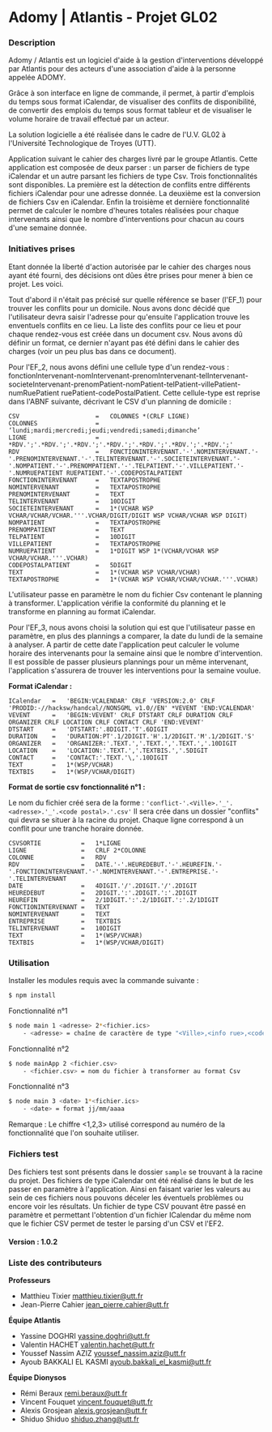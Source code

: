Adomy | Atlantis - Projet GL02
==============

### Description

Adomy / Atlantis est un logiciel d'aide à la gestion d'interventions développé par Atlantis pour des acteurs d'une association d'aide à la personne appelée ADOMY.

Grâce à son interface en ligne de commande, il permet, à partir d'emplois du temps sous format iCalendar, de visualiser des conflits de disponibilité, de convertir des emplois du temps sous format tableur et de visualiser le volume horaire de travail effectué par un acteur.

La solution logicielle a été réalisée dans le cadre de l'U.V. GL02 à l'Université Technologique de Troyes (UTT).

Application suivant le cahier des charges livré par le groupe Atlantis.
Cette application est composée de deux parser : un parser de fichiers de type iCalendar et un autre parsant les fichiers de type Csv. Trois fonctionnalités sont disponibles. La première est la détection de conflits entre différents fichiers iCalendar pour une adresse donnée. La deuxième est la conversion de fichiers Csv en iCalendar. Enfin la troisième et dernière fonctionnalité permet de calculer le nombre d'heures totales réalisées pour chaque intervenants ainsi que le nombre d'interventions pour chacun au cours d'une semaine donnée.

### Initiatives prises

Etant donnée la liberté d'action autorisée par le cahier des charges nous ayant été fourni, des décisions ont dûes être prises pour mener à bien ce projet. Les voici.

Tout d'abord il n'était pas précisé sur quelle référence se baser (l'EF_1) pour trouver les conflits pour un domicile. Nous avons donc décidé que l'utilisateur devra saisir l'adresse pour qu'ensuite l'application trouve les enventuels conflits en ce lieu. La liste des conflits pour ce lieu et pour chaque rendez-vous est créée dans un document csv.  Nous avons dû définir un format, ce dernier n'ayant pas été défini dans le cahier des charges (voir un peu plus bas dans ce document).

Pour l'EF_2, nous avons défini une cellule type d'un rendez-vous :
fonctionIntervenant-nomIntervenant-prenomIntervenant-telIntervenant-societeIntervenant-prenomPatient-nomPatient-telPatient-villePatient-numRuePatient ruePatient-codePostalPatient.
Cette cellule-type est reprise dans l'ABNF suivante, décrivant le CSV d'un planning de domicile :

```
CSV                     =   COLONNES *(CRLF LIGNE)
COLONNES                =   ‘lundi;mardi;mercredi;jeudi;vendredi;samedi;dimanche’
LIGNE                   =   *RDV.';'.*RDV.';'.*RDV.';'.*RDV.';'.*RDV.';'.*RDV.';'.*RDV.';'
RDV                     =   FONCTIONINTERVENANT.'-'.NOMINTERVENANT.'-'.PRENOMINTERVENANT.'-'.TELINTERVENANT.'-'.SOCIETEINTERVENANT.'-'.NOMPATIENT.'-'.PRENOMPATIENT.'-'.TELPATIENT.'-'.VILLEPATIENT.'-'.NUMRUEPATIENT RUEPATIENT.'-'.CODEPOSTALPATIENT
FONCTIONINTERVENANT     =   TEXTAPOSTROPHE
NOMINTERVENANT          =   TEXTAPOSTROPHE
PRENOMINTERVENANT       =   TEXT
TELINTERVENANT          =   10DIGIT
SOCIETEINTERVENANT      =   1*(VCHAR WSP VCHAR/VCHAR/VCHAR.'''.VCHAR/DIGIT/DIGIT WSP VCHAR/VCHAR WSP DIGIT)
NOMPATIENT              =   TEXTAPOSTROPHE
PRENOMPATIENT           =   TEXT
TELPATIENT              =   10DIGIT
VILLEPATIENT            =   TEXTAPOSTROPHE
NUMRUEPATIENT           =   1*DIGIT WSP 1*(VCHAR/VCHAR WSP VCHAR/VCHAR.'''.VCHAR)
CODEPOSTALPATIENT       =   5DIGIT
TEXT                    =   1*(VCHAR WSP VCHAR/VCHAR)
TEXTAPOSTROPHE          =   1*(VCHAR WSP VCHAR/VCHAR/VCHAR.'''.VCHAR)
```

L'utilisateur passe en paramètre le nom du fichier Csv contenant le planning à transformer. L'application vérifie la conformité du planning et le transforme en planning au format iCalendar.

Pour l'EF_3, nous avons choisi la solution qui est que l'utilisateur passe en paramètre, en plus des plannings a comparer, la date du lundi de la semaine à analyser. A partir de cette date l'application peut calculer le volume horaire des intervenants pour la semaine ainsi que le nombre d'intervention. Il est possible de passer plusieurs plannings pour un même intervenant, l'application s'assurera de trouver les interventions pour la semaine voulue.

**Format iCalendar :**

```
ICalendar   =   'BEGIN:VCALENDAR' CRLF 'VERSION:2.0' CRLF 'PRODID:-//hacksw/handcal//NONSGML v1.0//EN' *VEVENT 'END:VCALENDAR'
VEVENT      =   'BEGIN:VEVENT' CRLF DTSTART CRLF DURATION CRLF ORGANIZER CRLF LOCATION CRLF CONTACT CRLF 'END:VEVENT'
DTSTART     =   'DTSTART:'.8DIGIT.'T'.6DIGIT
DURATION    =   'DURATION:PT'.1/2DIGIT.'H'.1/2DIGIT.'M'.1/2DIGIT.'S'
ORGANIZER   =   'ORGANIZER:'.TEXT.','.TEXT.','.TEXT.','.10DIGIT
LOCATION    =   'LOCATION:'.TEXT.','.TEXTBIS.','.5DIGIT
CONTACT     =   'CONTACT:'.TEXT.'\,'.10DIGIT
TEXT        =   1*(WSP/VCHAR)
TEXTBIS     =   1*(WSP/VCHAR/DIGIT)
```

**Format de sortie csv fonctionnalité n°1 :**

Le nom du fichier créé sera de la forme : `'conflict-'.<Ville>.'_'.<adresse>.'_'.<code postal>.'.csv'`
Il sera crée dans un dossier "conflits" qui devra se situer à la racine du projet.
Chaque ligne correspond à un conflit pour une tranche horaire donnée.

```
CSVSORTIE           =   1*LIGNE 
LIGNE               =   CRLF 2*COLONNE
COLONNE             =   RDV
RDV                 =   DATE.'-'.HEUREDEBUT.'-'.HEUREFIN.'-'.FONCTIONINTERVENANT.'-'.NOMINTERVENANT.'-'.ENTREPRISE.'-'.TELINTERVENANT
DATE                =   4DIGIT.'/'.2DIGIT.'/'.2DIGIT
HEUREDEBUT          =   2DIGIT.':'.2DIGIT.':'.2DIGIT
HEUREFIN            =   2/1DIGIT.':'.2/1DIGIT.':'.2/1DIGIT
FONCTIONINTERVENANT =   TEXT
NOMINTERVENANT      =   TEXT
ENTREPRISE          =   TEXTBIS
TELINTERVENANT      =   10DIGIT
TEXT                =   1*(WSP/VCHAR)
TEXTBIS             =   1*(WSP/VCHAR/DIGIT)
```

### Utilisation

Installer les modules requis avec la commande suivante :

```bash
$ npm install
```

Fonctionnalité n°1

```bash
$ node main 1 <adresse> 2*<fichier.ics>
    - <adresse> = chaîne de caractère de type "<Ville>,<info rue>,<code postal>"
```

Fonctionnalité n°2

```bash
$ node mainApp 2 <fichier.csv>
    - <fichier.csv> = nom du fichier à transformer au format Csv
```

Fonctionnalité n°3

```bash
$ node main 3 <date> 1*<fichier.ics>
    - <date> = format jj/mm/aaaa
```

Remarque : Le chiffre <1,2,3> utilisé correspond au numéro de la fonctionnalité que l'on souhaite utiliser.

### Fichiers test

Des fichiers test sont présents dans le dossier `sample` se trouvant à la racine du projet.
Des fichiers de type iCalendar ont été réalisé dans le but de les passer en paramètre à l'application. Ainsi en faisant varier les valeurs au sein de ces fichiers nous pouvons déceler les éventuels problèmes ou encore voir les résultats.
Un fichier de type CSV pouvant être passé en paramètre et permettant l'obtention d'un fichier ICalendar du même nom que le fichier CSV permet de tester le parsing d'un CSV et l'EF2.

#### Version : 1.0.2


### Liste des contributeurs

**Professeurs**
- Matthieu Tixier <matthieu.tixier@utt.fr>
- Jean-Pierre Cahier <jean_pierre.cahier@utt.fr>

**Équipe Atlantis**
- Yassine DOGHRI <yassine.doghri@utt.fr>
- Valentin HACHET <valentin.hachet@utt.fr>
- Youssef Nassim AZIZ <youssef_nassim.aziz@utt.fr>
- Ayoub BAKKALI EL KASMI <ayoub.bakkali_el_kasmi@utt.fr>

**Équipe Dionysos**
- Rémi Beraux <remi.beraux@utt.fr>
- Vincent Fouquet <vincent.fouquet@utt.fr>
- Alexis Grosjean <alexis.grosjean@utt.fr>
- Shiduo Shiduo <shiduo.zhang@utt.fr>
